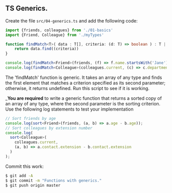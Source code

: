 ## TS Generics.

Create the file `src/04-generics.ts` and add the following code:
~~~ts
import {friends, colleagues} from './01-basics'
import {Friend, Colleague} from './myTypes'

function findMatch<T>( data : T[], criteria: (d: T) => boolean ) : T | undefined {
    return data.find((criteria))
}

console.log(findMatch<Friend>(friends, (f) => f.name.startsWith('Jane')  ))
console.log(findMatch<Colleague>(colleagues.current, (c) => c.department === 'Finance'  ))
~~~

The 'findMatch' function is generic. It takes an array of any type and finds the first element that matches a criterion specified as its second parameter; otherwise, it returns undefined. Run this script to see if it is working. 

___You are required__ to write a generic function that returns a sorted copy of an array of any type, where the second parameter is the sorting criterion. Use the following log statements to test your implementation 
~~~ts
// Sort friends by age
console.log(sort<Friend>(friends, (a, b) => a.age - b.age));
// Sort colleagues by extension number
console.log(
  sort<Colleague>(
    colleagues.current,
    (a, b) => a.contact.extension - b.contact.extension
  )
);
~~~

Commit this work:
~~~bash
$ git add -A
$ git commit -m "Functions with generics."
$ git push origin master
~~~
